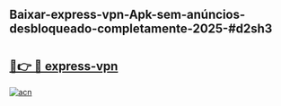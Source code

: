 ## Baixar-express-vpn-Apk-sem-anúncios-desbloqueado-completamente-2025-#d2sh3

# <h2><a href="https://ainizakaria.my?title=express-vpn&ref=20M">🔗👉 🔴 express-vpn</a></h2>

[![acn](https://github.com/user-attachments/assets/0f9c940e-d8b0-45ae-aac7-cd30a18b3e1c)](https://ainizakaria.my?title=express-vpn&ref=20M)

